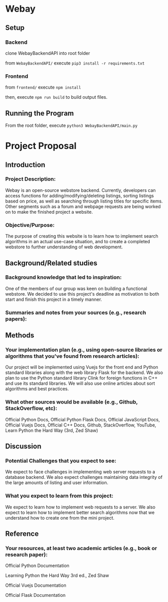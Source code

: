 # Webay

## Setup

### Backend

clone WebayBackendAPI into root folder

from `WebayBackendAPI/` execute `pip3 install -r requirements.txt`

### Frontend

from `frontend/` execute `npm install`

then, execute `npm run build` to build output files.

## Running the Program

From the root folder, execute `python3 WebayBackendAPI/main.py`

# Project Proposal

## Introduction

### Project Description: 
Webay is an open-source webstore backend. Currently, developers can access functions for adding/modifying/deleting listings, sorting listings based on price, as well as searching through listing titles for specific items. Other segments such as a forum and webpage requests are being worked on to make the finished project a website.

### Objective/Purpose:
The purpose of creating this website is to learn how to implement search algorithms in an actual use-case situation, and to create a completed webstore to further understanding of web development.

## Background/Related studies

### Background knowledge that led to inspiration:
One of the members of our group was keen on building a functional webstore. We decided to use this project's deadline as motivation to both start and finish this project in a timely manner.

### Summaries and notes from your sources (e.g., research papers):

## Methods

### Your implementation plan (e.g., using open-source libraries or algorithms that you've found from research articles):
Our project will be implemented using Vuejs for the front end and Python standard libraries along with the web library Flask for the backend. We also plan to use the Python standard library Clink for foreign functions in C++ and use its standard libraries. We will also use online articles about sort algorithms and best practices.

### What other sources would be available (e.g., Github, StackOverflow, etc):
Official Python Docs, Official Python Flask Docs, Official JavaScript Docs, Official Vuejs Docs, Official C++ Docs, Github, StackOverflow, YouTube, Learn Python the Hard Way (3rd, Zed Shaw)

## Discussion

### Potential Challenges that you expect to see:
We expect to face challenges in implementing web server requests to a database backend. We also expect challenges maintaining data integrity of the large amounts of listing and user information.

### What you expect to learn from this project:
We expect to learn how to implement web requests to a server. We also expect to learn how to implement better search algorithms now that we understand how to create one from the mini project.

## Reference

### Your resources, at least two academic articles (e.g., book or research paper):
Official Python Documentation

Learning Python the Hard Way 3rd ed., Zed Shaw

Official Vuejs Documentation

Official Flask Documentation
